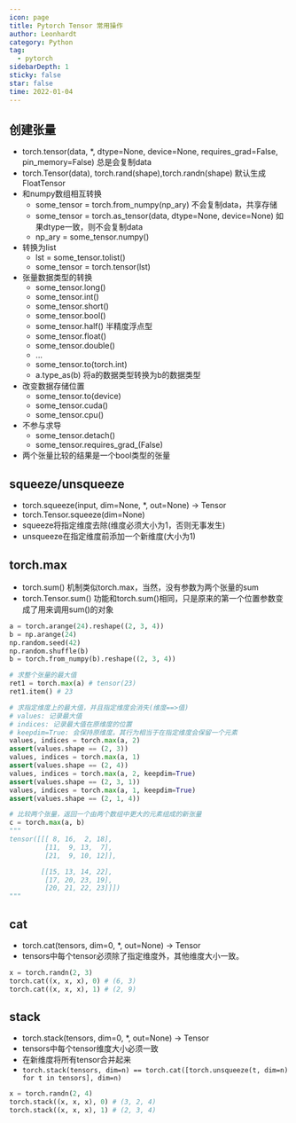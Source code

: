 ```yaml
---
icon: page
title: Pytorch Tensor 常用操作
author: Leonhardt
category: Python
tag:
  - pytorch
sidebarDepth: 1
sticky: false
star: false
time: 2022-01-04
---
```


## 创建张量
- torch.tensor(data, *, dtype=None, device=None, requires_grad=False, pin_memory=False) 总是会复制data
- torch.Tensor(data), torch.rand(shape),torch.randn(shape) 默认生成FloatTensor
- 和numpy数组相互转换
    - some_tensor = torch.from_numpy(np_ary) 不会复制data，共享存储
    - some_tensor = torch.as_tensor(data, dtype=None, device=None) 如果dtype一致，则不会复制data
    - np_ary = some_tensor.numpy()
- 转换为list
    - lst = some_tensor.tolist()
    - some_tensor = torch.tensor(lst)
- 张量数据类型的转换
    - some_tensor.long()
    - some_tensor.int()
    - some_tensor.short()
    - some_tensor.bool()
    - some_tensor.half() 半精度浮点型
    - some_tensor.float()
    - some_tensor.double()
    - ...
    - some_tensor.to(torch.int)
    - a.type_as(b) 将a的数据类型转换为b的数据类型
- 改变数据存储位置
    - some_tensor.to(device)
    - some_tensor.cuda()
    - some_tensor.cpu()
- 不参与求导
    - some_tensor.detach()
    - some_tensor.requires_grad_(False)
- 两个张量比较的结果是一个bool类型的张量

## squeeze/unsqueeze
- torch.squeeze(input, dim=None, *, out=None) → Tensor
- torch.Tensor.squeeze(dim=None)
- squeeze将指定维度去除(维度必须大小为1，否则无事发生)
- unsqueeze在指定维度前添加一个新维度(大小为1)

## torch.max
- torch.sum() 机制类似torch.max，当然，没有参数为两个张量的sum
- torch.Tensor.sum() 功能和torch.sum()相同，只是原来的第一个位置参数变成了用来调用sum()的对象

```python
a = torch.arange(24).reshape((2, 3, 4))
b = np.arange(24)
np.random.seed(42)
np.random.shuffle(b)
b = torch.from_numpy(b).reshape((2, 3, 4))

# 求整个张量的最大值
ret1 = torch.max(a) # tensor(23)
ret1.item() # 23

# 求指定维度上的最大值，并且指定维度会消失(维度==>值)
# values: 记录最大值
# indices: 记录最大值在原维度的位置
# keepdim=True: 会保持原维度。其行为相当于在指定维度会保留一个元素
values, indices = torch.max(a, 2)
assert(values.shape == (2, 3))
values, indices = torch.max(a, 1)
assert(values.shape == (2, 4))
values, indices = torch.max(a, 2, keepdim=True)
assert(values.shape == (2, 3, 1))
values, indices = torch.max(a, 1, keepdim=True)
assert(values.shape == (2, 1, 4))

# 比较两个张量，返回一个由两个数组中更大的元素组成的新张量
c = torch.max(a, b)
"""
tensor([[[ 8, 16,  2, 18],
         [11,  9, 13,  7],
         [21,  9, 10, 12]],

        [[15, 13, 14, 22],
         [17, 20, 23, 19],
         [20, 21, 22, 23]]])
"""

```

## cat
- torch.cat(tensors, dim=0, *, out=None) -> Tensor
- tensors中每个tensor必须除了指定维度外，其他维度大小一致。

```python
x = torch.randn(2, 3)
torch.cat((x, x, x), 0) # (6, 3)
torch.cat((x, x, x), 1) # (2, 9)
```

## stack
- torch.stack(tensors, dim=0, *, out=None) → Tensor
- tensors中每个tensor维度大小必须一致
- 在新维度将所有tensor合并起来
- `torch.stack(tensors, dim=n) == torch.cat([torch.unsqueeze(t, dim=n) for t in tensors], dim=n)`

```python
x = torch.randn(2, 4)
torch.stack((x, x, x), 0) # (3, 2, 4)
torch.stack((x, x, x), 1) # (2, 3, 4)
```